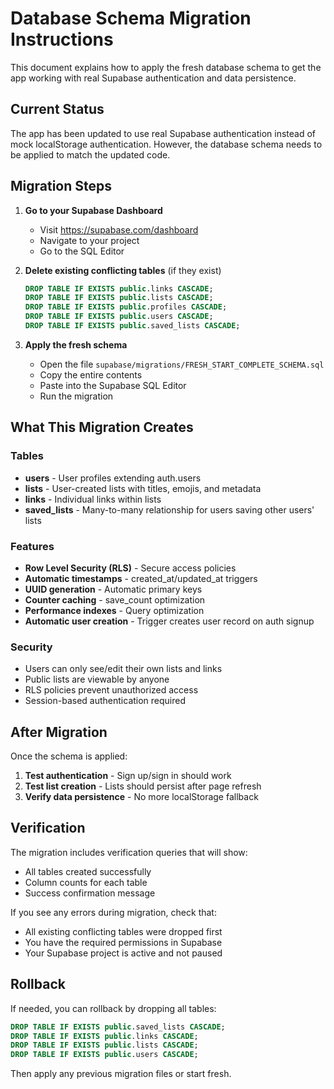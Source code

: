 # Database Schema Migration Instructions

This document explains how to apply the fresh database schema to get the app working with real Supabase authentication and data persistence.

## Current Status

The app has been updated to use real Supabase authentication instead of mock localStorage authentication. However, the database schema needs to be applied to match the updated code.

## Migration Steps

1. **Go to your Supabase Dashboard**
   - Visit https://supabase.com/dashboard
   - Navigate to your project
   - Go to the SQL Editor

2. **Delete existing conflicting tables** (if they exist)
   ```sql
   DROP TABLE IF EXISTS public.links CASCADE;
   DROP TABLE IF EXISTS public.lists CASCADE;
   DROP TABLE IF EXISTS public.profiles CASCADE;
   DROP TABLE IF EXISTS public.users CASCADE;
   DROP TABLE IF EXISTS public.saved_lists CASCADE;
   ```

3. **Apply the fresh schema**
   - Open the file `supabase/migrations/FRESH_START_COMPLETE_SCHEMA.sql`
   - Copy the entire contents
   - Paste into the Supabase SQL Editor
   - Run the migration

## What This Migration Creates

### Tables
- **users** - User profiles extending auth.users
- **lists** - User-created lists with titles, emojis, and metadata  
- **links** - Individual links within lists
- **saved_lists** - Many-to-many relationship for users saving other users' lists

### Features
- **Row Level Security (RLS)** - Secure access policies
- **Automatic timestamps** - created_at/updated_at triggers
- **UUID generation** - Automatic primary keys
- **Counter caching** - save_count optimization
- **Performance indexes** - Query optimization
- **Automatic user creation** - Trigger creates user record on auth signup

### Security
- Users can only see/edit their own lists and links
- Public lists are viewable by anyone
- RLS policies prevent unauthorized access
- Session-based authentication required

## After Migration

Once the schema is applied:

1. **Test authentication** - Sign up/sign in should work
2. **Test list creation** - Lists should persist after page refresh  
3. **Verify data persistence** - No more localStorage fallback

## Verification

The migration includes verification queries that will show:
- All tables created successfully
- Column counts for each table
- Success confirmation message

If you see any errors during migration, check that:
- All existing conflicting tables were dropped first
- You have the required permissions in Supabase
- Your Supabase project is active and not paused

## Rollback

If needed, you can rollback by dropping all tables:
```sql
DROP TABLE IF EXISTS public.saved_lists CASCADE;
DROP TABLE IF EXISTS public.links CASCADE; 
DROP TABLE IF EXISTS public.lists CASCADE;
DROP TABLE IF EXISTS public.users CASCADE;
```

Then apply any previous migration files or start fresh.